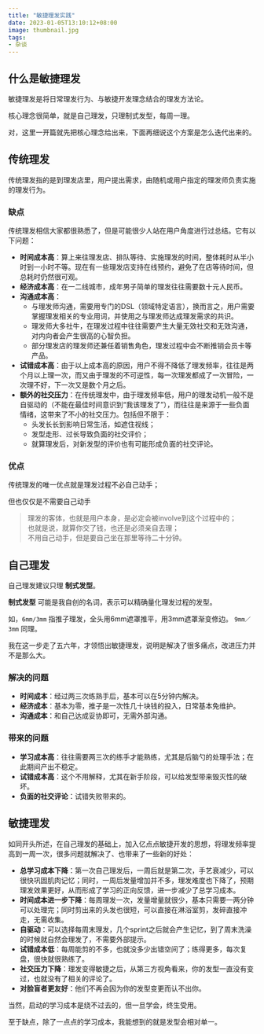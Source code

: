 ```yaml
---
title: "敏捷理发实践"
date: 2023-01-05T13:10:12+08:00
image: thumbnail.jpg
tags:
- 杂谈
---
```


## 什么是敏捷理发

敏捷理发是将日常理发行为、与敏捷开发理念结合的理发方法论。

核心理念很简单，就是自己理发，只理制式发型，每周一理。

对，这里一开篇就先把核心理念给出来，下面再细说这个方案是怎么迭代出来的。

## 传统理发

传统理发指的是到理发店里，用户提出需求，由随机或用户指定的理发师负责实施的理发行为。

### 缺点

传统理发相信大家都很熟悉了，但是可能很少人站在用户角度进行过总结。它有以下问题：

- **时间成本高**：算上来往理发店、排队等待、实施理发的时间，整体耗时从半小时到一小时不等。现在有一些理发店支持在线预约，避免了在店等待时间，但总耗时仍然很可观。
- **经济成本高**：在一二线城市，成年男子简单的理发往往需要数十元人民币。
- **沟通成本高**：
  - 与理发师沟通，需要用专门的DSL（领域特定语言），换而言之，用户需要掌握理发相关的专业用词，并使用之与理发师达成理发需求的共识。
  - 理发师大多社牛，在理发过程中往往需要产生大量无效社交和无效沟通，对内向者会产生很高的心智负担。
  - 部分理发店的理发师还兼任着销售角色，理发过程中会不断推销会员卡等产品。
- **试错成本高**：由于以上成本高的原因，用户不得不降低了理发频率，往往是两个月以上理一次，而又由于理发的不可逆性，每一次理发都成了一次冒险，一次理不好，下一次又是数个月之后。
- **额外的社交压力**：在传统理发中，由于理发频率低，用户的理发动机一般不是自驱动的（不能在最佳时间意识到“我该理发了”），而往往是来源于一些负面情绪，这带来了不小的社交压力。包括但不限于：
  - 头发长长到影响日常生活，如遮住视线；
  - 发型走形、过长导致负面的社交评价；
  - 就算理发后，对新发型的评价也有可能形成负面的社交评论。

### 优点

传统理发的唯一优点就是理发过程不必自己动手；

但也仅仅是不需要自己动手
> 理发的客体，也就是用户本身，是必定会被involve到这个过程中的；  
> 也就是说，就算你交了钱，也还是必须亲自去理；  
> 不用自己动手，但是要自己坐在那里等待二十分钟。

## 自己理发

自己理发建议只理 **制式发型**。

**制式发型** 可能是我自创的名词，表示可以精确量化理发过程的发型。

如，`6mm/3mm` 指推子理发，全头用6mm遮罩推平，用3mm遮罩渐变修边。 `9mm／3mm` 同理。

我在这一步走了五六年，才领悟出敏捷理发，说明是解决了很多痛点，改进压力并不是那么大。

### 解决的问题

- **时间成本**：经过两三次练熟手后，基本可以在5分钟内解决。
- **经济成本**：基本为零，推子是一次性几十块钱的投入，日常基本免维护。
- **沟通成本**：和自己达成妥协即可，无需外部沟通。

### 带来的问题

- **学习成本高**：往往需要两三次的练手才能熟练，尤其是后脑勺的处理手法；在此期间产出不稳定。
- **试错成本高**：这个不用解释，尤其在新手阶段，可以给发型带来毁灭性的破坏。
- **负面的社交评论**：试错失败带来的。

## 敏捷理发

如同开头所述，在自己理发的基础上，加入亿点点敏捷开发的思想，将理发频率提高到一周一次，很多问题就解决了、也带来了一些新的好处：

- **总学习成本下降**：第一次自己理发后，一周后就是第二次，手艺衰减少，可以很快巩固肌肉记忆；同时，一周后发量增加并不多，理发难度也下降了，预期理发效果更好，从而形成了学习的正向反馈，进一步减少了总学习成本。
- **时间成本进一步下降**：每周理发一次，发量增量就很少，基本只需要一两分钟可以处理完；同时剪出来的头发也很短，可以直接在淋浴室剪，发碎直接冲走，无需收集。
- **自驱动**：可以选择每周末理发，几个sprint之后就会产生记忆，到了周末洗澡的时候就自然会理发了，不需要外部提示。
- **试错成本低**：每周能剪的不多，也就没多少出错空间了；练得更多，每次复盘，很快就很熟练了。
- **社交压力下降**：理发变得敏捷之后，从第三方视角看来，你的发型一直没有变过，也就没有了相关的评论了。
- **对脸盲者更友好**：他们不再会因为你的发型变更而认不出你。

当然，启动的学习成本是绕不过去的，但一旦学会，终生受用。

至于缺点，除了一点点的学习成本，我能想到的就是发型会相对单一。
